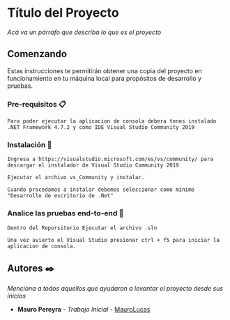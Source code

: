 # Título del Proyecto

_Acá va un párrafo que describa lo que es el proyecto_

## Comenzando

Estas instrucciones te permitirán obtener una copia del proyecto en funcionamiento en tu máquina local para propósitos de desarrollo y pruebas.

### Pre-requisitos 📋

```
Para poder ejecutar la aplicacion de consola debera tenes instalado .NET Framework 4.7.2 y como IDE Visual Studio Community 2019 
```

### Instalación 🔧

```
Ingresa a https://visualstudio.microsoft.com/es/vs/community/ para descargar el instalador de Visual Studio Community 2019
```

```
Ejecutar el archivo vs_Community y instalar.
```

```
Cuando procedamos a instalar debemos seleccionar como mínimo "Desarrollo de escritorio de .Net"
```
### Analice las pruebas end-to-end 🔩

```
Dentro del Reporsitorio Ejecutar el archivo .sln 
```

```
Una vez avierto el Visual Studio presionar ctrl + f5 para iniciar la aplicacion de consola. 
```

## Autores ✒️

_Menciona a todos aquellos que ayudaron a levantar el proyecto desde sus inicios_

* **Mauro Pereyra** - *Trabajo Inicial* - [MauroLucas](https://github.com/MauroLucas)
